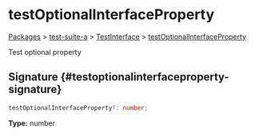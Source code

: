 # testOptionalInterfaceProperty

[Packages](/) &gt; [test-suite-a](/test-suite-a) &gt; [TestInterface](/test-suite-a/testinterface-interface) &gt; [testOptionalInterfaceProperty](/test-suite-a/testinterface-interface/testoptionalinterfaceproperty-propertysignature)

Test optional property

## Signature {#testoptionalinterfaceproperty-signature}

```typescript
testOptionalInterfaceProperty?: number;
```

**Type:** number
